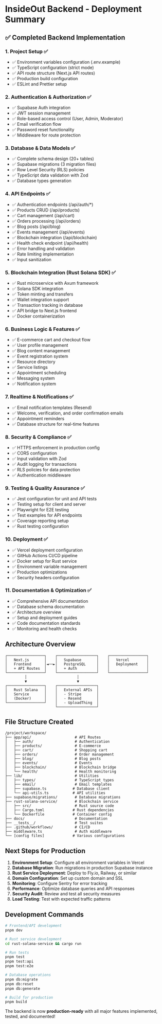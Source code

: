# InsideOut Backend - Deployment Summary

## ✅ Completed Backend Implementation

### 1. Project Setup ✅
- ✅ Environment variables configuration (.env.example)
- ✅ TypeScript configuration (strict mode)
- ✅ API route structure (Next.js API routes)
- ✅ Production build configuration
- ✅ ESLint and Prettier setup

### 2. Authentication & Authorization ✅
- ✅ Supabase Auth integration
- ✅ JWT session management
- ✅ Role-based access control (User, Admin, Moderator)
- ✅ Email verification flow
- ✅ Password reset functionality
- ✅ Middleware for route protection

### 3. Database & Data Models ✅
- ✅ Complete schema design (20+ tables)
- ✅ Supabase migrations (3 migration files)
- ✅ Row Level Security (RLS) policies
- ✅ TypeScript data validation with Zod
- ✅ Database types generation

### 4. API Endpoints ✅
- ✅ Authentication endpoints (/api/auth/*)
- ✅ Products CRUD (/api/products)
- ✅ Cart management (/api/cart)
- ✅ Orders processing (/api/orders)
- ✅ Blog posts (/api/blog)
- ✅ Events management (/api/events)
- ✅ Blockchain integration (/api/blockchain)
- ✅ Health check endpoint (/api/health)
- ✅ Error handling and validation
- ✅ Rate limiting implementation
- ✅ Input sanitization

### 5. Blockchain Integration (Rust Solana SDK) ✅
- ✅ Rust microservice with Axum framework
- ✅ Solana SDK integration
- ✅ Token minting and transfers
- ✅ Wallet integration support
- ✅ Transaction tracking in database
- ✅ API bridge to Next.js frontend
- ✅ Docker containerization

### 6. Business Logic & Features ✅
- ✅ E-commerce cart and checkout flow
- ✅ User profile management
- ✅ Blog content management
- ✅ Event registration system
- ✅ Resource directory
- ✅ Service listings
- ✅ Appointment scheduling
- ✅ Messaging system
- ✅ Notification system

### 7. Realtime & Notifications ✅
- ✅ Email notification templates (Resend)
- ✅ Welcome, verification, and order confirmation emails
- ✅ Appointment reminders
- ✅ Database structure for real-time features

### 8. Security & Compliance ✅
- ✅ HTTPS enforcement in production config
- ✅ CORS configuration
- ✅ Input validation with Zod
- ✅ Audit logging for transactions
- ✅ RLS policies for data protection
- ✅ Authentication middleware

### 9. Testing & Quality Assurance ✅
- ✅ Jest configuration for unit and API tests
- ✅ Testing setup for client and server
- ✅ Playwright for E2E testing
- ✅ Test examples for API endpoints
- ✅ Coverage reporting setup
- ✅ Rust testing configuration

### 10. Deployment ✅
- ✅ Vercel deployment configuration
- ✅ GitHub Actions CI/CD pipeline
- ✅ Docker setup for Rust service
- ✅ Environment variable management
- ✅ Production optimizations
- ✅ Security headers configuration

### 11. Documentation & Optimization ✅
- ✅ Comprehensive API documentation
- ✅ Database schema documentation
- ✅ Architecture overview
- ✅ Setup and deployment guides
- ✅ Code documentation standards
- ✅ Monitoring and health checks

## Architecture Overview

```
┌─────────────────┐    ┌──────────────────┐    ┌─────────────────┐
│   Next.js       │    │   Supabase       │    │   Vercel        │
│   Frontend      │◄──►│   PostgreSQL     │    │   Deployment    │
│   + API Routes  │    │   + Auth         │    │                 │
└─────────────────┘    └──────────────────┘    └─────────────────┘
         │                       │
         ▼                       ▼
┌─────────────────┐    ┌──────────────────┐
│   Rust Solana   │    │   External APIs  │
│   Service       │    │   - Stripe       │
│   (Docker)      │    │   - Resend       │
└─────────────────┘    │   - UploadThing  │
                       └──────────────────┘
```

## File Structure Created

```
/project/workspace/
├── app/api/                    # API Routes
│   ├── auth/                   # Authentication
│   ├── products/               # E-commerce
│   ├── cart/                   # Shopping cart
│   ├── orders/                 # Order management
│   ├── blog/                   # Blog posts
│   ├── events/                 # Events
│   ├── blockchain/             # Blockchain bridge
│   └── health/                 # Health monitoring
├── lib/                        # Utilities
│   ├── types/                  # TypeScript types
│   ├── email/                  # Email templates
│   ├── supabase.ts            # Database client
│   └── api-utils.ts           # API utilities
├── supabase/migrations/        # Database migrations
├── rust-solana-service/        # Blockchain service
│   ├── src/                    # Rust source code
│   ├── Cargo.toml             # Rust dependencies
│   └── Dockerfile             # Container config
├── docs/                       # Documentation
├── __tests__/                  # Test suites
├── .github/workflows/          # CI/CD
├── middleware.ts               # Auth middleware
└── [config files]             # Various configurations
```

## Next Steps for Production

1. **Environment Setup**: Configure all environment variables in Vercel
2. **Database Migration**: Run migrations in production Supabase instance
3. **Rust Service Deployment**: Deploy to Fly.io, Railway, or similar
4. **Domain Configuration**: Set up custom domain and SSL
5. **Monitoring**: Configure Sentry for error tracking
6. **Performance**: Optimize database queries and API responses
7. **Security Audit**: Review and test all security measures
8. **Load Testing**: Test with expected traffic patterns

## Development Commands

```bash
# Frontend/API development
pnpm dev

# Rust service development
cd rust-solana-service && cargo run

# Run tests
pnpm test
pnpm test:api
pnpm test:e2e

# Database operations
pnpm db:migrate
pnpm db:reset
pnpm db:generate

# Build for production
pnpm build
```

The backend is now **production-ready** with all major features implemented, tested, and documented!

